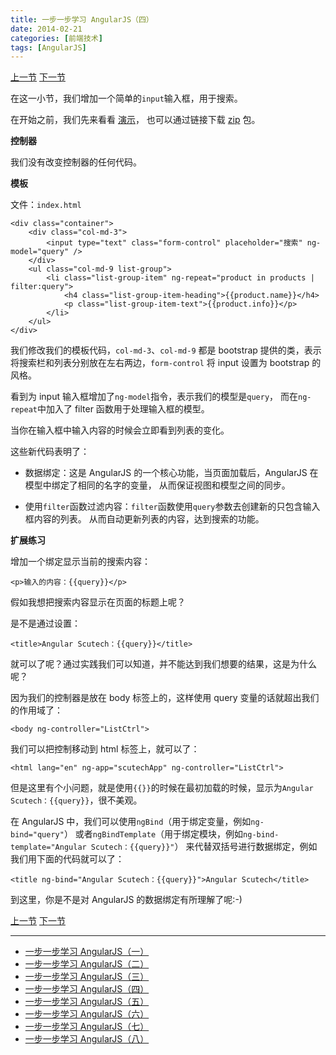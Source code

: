 ```yaml
---
title: 一步一步学习 AngularJS（四）
date: 2014-02-21
categories: [前端技术]
tags: [AngularJS]
---
```


[上一节](/2014/02/20/angular-scutech-step2)
[下一节](/2014/02/22/angular-scutech-step4)

在这一小节，我们增加一个简单的```input```输入框，用于搜索。

在开始之前，我们先来看看 [演示](/demos/angular-scutech/step3)，
也可以通过链接下载 [zip](/demos/angular-scutech/step3.zip) 包。

**控制器**

我们没有改变控制器的任何代码。

**模板**

文件：```index.html```
```
<div class="container">
    <div class="col-md-3">
        <input type="text" class="form-control" placeholder="搜索" ng-model="query" />
    </div>
    <ul class="col-md-9 list-group">
        <li class="list-group-item" ng-repeat="product in products | filter:query">
            <h4 class="list-group-item-heading">{{product.name}}</h4>
            <p class="list-group-item-text">{{product.info}}</p>
        </li>
    </ul>
</div>
```

我们修改我们的模板代码，```col-md-3```、```col-md-9```
都是 bootstrap 提供的类，表示将搜索栏和列表分别放在左右两边，```form-control```
将 input 设置为 bootstrap 的风格。

看到为 input 输入框增加了```ng-model```指令，表示我们的模型是```query```，
而在```ng-repeat```中加入了 filter 函数用于处理输入框的模型。

当你在输入框中输入内容的时候会立即看到列表的变化。

这些新代码表明了：

* 数据绑定：这是 AngularJS 的一个核心功能，当页面加载后，AngularJS 在模型中绑定了相同的名字的变量，
从而保证视图和模型之间的同步。

* 使用```filter```函数过滤内容：```filter```函数使用```query```参数去创建新的只包含输入框内容的列表。
从而自动更新列表的内容，达到搜索的功能。

**扩展练习**

增加一个绑定显示当前的搜索内容：
```
<p>输入的内容：{{query}}</p>
```

假如我想把搜索内容显示在页面的标题上呢？

是不是通过设置：
```
<title>Angular Scutech：{{query}}</title>
```

就可以了呢？通过实践我们可以知道，并不能达到我们想要的结果，这是为什么呢？

因为我们的控制器是放在 body 标签上的，这样使用 query 变量的话就超出我们的作用域了：
```
<body ng-controller="ListCtrl">
```

我们可以把控制移动到 html 标签上，就可以了：
```
<html lang="en" ng-app="scutechApp" ng-controller="ListCtrl">
```

但是这里有个小问题，就是使用```{{}}```的时候在最初加载的时候，显示为```Angular Scutech：{{query}}```，很不美观。

在 AngularJS 中，我们可以使用```ngBind```（用于绑定变量，例如```ng-bind="query"```）
或者```ngBindTemplate```（用于绑定模块，例如```ng-bind-template="Angular Scutech：{{query}}"```）
来代替双括号进行数据绑定，例如我们用下面的代码就可以了：
```
<title ng-bind="Angular Scutech：{{query}}">Angular Scutech</title>
```

到这里，你是不是对 AngularJS 的数据绑定有所理解了呢:-)

[上一节](/2014/02/20/angular-scutech-step2)
[下一节](/2014/02/22/angular-scutech-step4)

---

* [一步一步学习 AngularJS（一）](/2014/02/18/angular-scutech-step0)
* [一步一步学习 AngularJS（二）](/2014/02/19/angular-scutech-step1)
* [一步一步学习 AngularJS（三）](/2014/02/20/angular-scutech-step2)
* [一步一步学习 AngularJS（四）](/2014/02/21/angular-scutech-step3)
* [一步一步学习 AngularJS（五）](/2014/02/22/angular-scutech-step4)
* [一步一步学习 AngularJS（六）](/2014/02/23/angular-scutech-step5)
* [一步一步学习 AngularJS（七）](/2014/03/10/angular-scutech-step6)
* [一步一步学习 AngularJS（八）](/2014/04/22/angular-scutech-step7)
